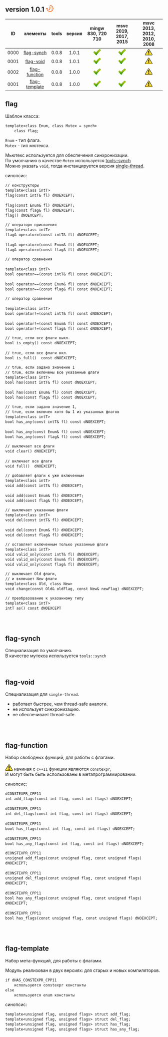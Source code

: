 ﻿
[P]: ../images/progress.png
[V]: ../images/success.png
[X]: ../images/failed.png
[D]: ../images/danger.png
[E]: ../images/empty.png
[N]: ../images/na.png

version 1.0.1  [![P]][M]
---

| **ID** | элементы            | tools | версия | mingw 830, 720 710 | msvc 2019, 2017, 2015 | msvc 2013, 2012, 2010, 2008 |  
|:------:|:-------------------:|:-----:|:------:|:------------------:|:---------------------:|:---------------------------:|  
|  0000  | [flag-synch][00]    | 0.0.8 | 1.0.1  |   [![V]][MINGW]    |  [![V]][VS-NEW]       | [![D]][VS-OLD]              |  
|  0001  | [flag-void][01]     | 0.0.8 | 1.0.1  |   [![V]][MINGW]    |  [![V]][VS-NEW]       | [![D]][VS-OLD]              |  
|  0002  | [flag-function][02] | 0.0.8 | 1.0.0  |   [![V]][MINGW]    |  [![V]][VS-NEW]       | [![D]][VS-OLD]              |  
|  0001  | [flag-template][03] | 0.0.8 | 1.0.0  |   [![V]][MINGW]    |  [![V]][VS-NEW]       | [![D]][VS-OLD]              |  
                               
[M]: #flag                   "работа с флагами"  
[0]: #mingw-new              "поддержка компиляторов mingw"  
[1]: #msvc-new               "поддержка новых компиляторов msvc"  
[2]: #msvc-old               "поддержка старых компиляторов msvc"  

[MINGW]:   #mingw-new.md     "поддержка компиляторов mingw"  
[VS-NEW]:  #msvc-new.md      "поддержка новых компиляторов msvc"  
[VS-OLD]:  #flag-function    "старые компиляторы не поддерживают constexpr"  

[00]: #flag-synch            "потокобезопасный flag"  
[01]: #flag-void             "не обладает thred-safe"  
[02]: #flag-function         "набор свободных функций для работы с флагами"  
[03]: #flag-template         "набор мета-функций для работы с флагами"  



flag  
----
Шаблон класса:  

```
template<class Enum, class Mutex = synch> 
    class flag;
```

`Enum` - тип флага.  
`Mutex` - тип мютекса.  

Мьютекс используется для обеспечения синхронизации.  
По умолчанию в качестве `Mutex` используется [tools::synch][00]  
Можно указать `void`, тогда инстанцируется версия [single-thread][01].  

синопсис:

```
// конструкторы
template<class intT>
flag(const intT& fl) dNOEXCEPT;

flag(const Enum& fl) dNOEXCEPT;
flag(const flag& fl) dNOEXCEPT;
flag() dNOEXCEPT;
```

```
// оператор= присвоения
template<class intT>
flag& operator=(const intT& fl) dNOEXCEPT;

flag& operator=(const Enum& fl) dNOEXCEPT;
flag& operator=(const flag& fl) dNOEXCEPT;
```

```
// оператор сравнения

template<class intT>
bool operator==(const intT& fl) const dNOEXCEPT;

bool operator==(const Enum& fl) const dNOEXCEPT;
bool operator==(const flag& fl) const dNOEXCEPT;
```

```
// оператор сравнения

template<class intT>
bool operator!=(const intT& fl) const dNOEXCEPT;

bool operator!=(const Enum& fl) const dNOEXCEPT;
bool operator!=(const flag& fl) const dNOEXCEPT;
```

```
// true, если все флаги выкл.
bool is_empty() const dNOEXCEPT;

// true, если все флаги вкл.
bool is_full()  const dNOEXCEPT;
```

```
// true, если задано значение 1
// true, если включены все указанные флаги
template<class intT>
bool has(const intT& fl) const dNOEXCEPT;

bool has(const Enum& fl) const dNOEXCEPT;
bool has(const flag& fl) const dNOEXCEPT;
```

```
// true, если задано значение 1, 
// true, если включен хотя бы 1 из указанных флагов
template<class intT>
bool has_any(const intT& fl) const dNOEXCEPT;

bool has_any(const Enum& fl) const dNOEXCEPT;
bool has_any(const flag& fl) const dNOEXCEPT;
```

```
// выключает все флаги
void clear() dNOEXCEPT; 

// включает все флаги
void full()  dNOEXCEPT; 
```

```
// добавляет флаги к уже включенным
template<class intT>
void add(const intT& fl) dNOEXCEPT; 

void add(const Enum& fl) dNOEXCEPT; 
void add(const flag& fl) dNOEXCEPT; 
```

```
// выключает указанные флаги
template<class intT>
void del(const intT& fl) dNOEXCEPT; 

void del(const Enum& fl) dNOEXCEPT; 
void del(const flag& fl) dNOEXCEPT; 
```

```
// оставляет включенным только указанные флаги
template<class intT>
void valid_only(const intT& fl) dNOEXCEPT; 
void valid_only(const Enum& fl) dNOEXCEPT;
void valid_only(const flag& fl) dNOEXCEPT; 
```

```
// выключает Old флаги, 
// и включает New флаги
template<class Old, class New>
void change(const Old& oldFlag, const New& newFlag) dNOEXCEPT;
```

```
// преобразование к указанному типу
template<class intT>
intT as() const dNOEXCEPT
```

<br />
<br />

flag-synch  
----
Специализация по умолчанию.  
В качестве мутекса используется `tools::synch`  
<br />
<br />

flag-void  
----
Специализация для `single-thread`.  
- работает быстрее, чем thread-safe аналоги.  
- не использует синхронизацию.  
- не обеспечивает thread-safe.  
<br />
<br />

flag-function  
----
Набор свободных функций, для работы с флагами.  

[![D]][VS-OLD] начиная с `с++11` функции являются `constexpr`,  
И могут быть быть использованы в метапрограммировании.  

синопсис:  

```
dCONSTEXPR_CPP11 
int add_flags(const int flag, const int flags) dNOEXCEPT;

dCONSTEXPR_CPP11 
int del_flags(const int flag, const int flags) dNOEXCEPT;

dCONSTEXPR_CPP11 
bool has_flags(const int flag, const int flags) dNOEXCEPT;

dCONSTEXPR_CPP11
bool has_any_flags(const int flag, const int flags) dNOEXCEPT;
```

```
dCONSTEXPR_CPP11 
unsigned add_flags(const unsigned flag, const unsigned flags) dNOEXCEPT;

dCONSTEXPR_CPP11 
unsigned del_flags(const unsigned flag, const unsigned flags) dNOEXCEPT;

dCONSTEXPR_CPP11 
bool has_any_flags(const unsigned flag, const unsigned flags) dNOEXCEPT;

dCONSTEXPR_CPP11 
bool has_flags(const unsigned flag, const unsigned flags) dNOEXCEPT;
```
<br />
<br />


flag-template  
----
Набор мета-функций, для работы с флагами.  

Модуль реализован в двух версиях: для старых и новых компиляторов.  

```
if dHAS_CONSTEXPR_CPP11
    используются constexpr константы
else
    используются enum константы
```

синопсис:  

```
template<unsigned flag, unsigned flags> struct add_flag;
template<unsigned flag, unsigned flags> struct del_flag;
template<unsigned flag, unsigned flags> struct has_flag;
template<unsigned flag, unsigned flags> struct has_any_flag;
```
<br />
<br />








